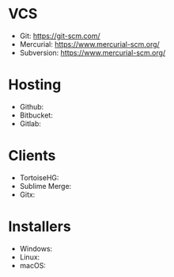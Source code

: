 # VCS

- Git: https://git-scm.com/
- Mercurial: https://www.mercurial-scm.org/
- Subversion: https://www.mercurial-scm.org/

# Hosting

- Github:
- Bitbucket:
- Gitlab:

# Clients

- TortoiseHG:
- Sublime Merge:
- Gitx:

# Installers

- Windows:
- Linux:
- macOS:
